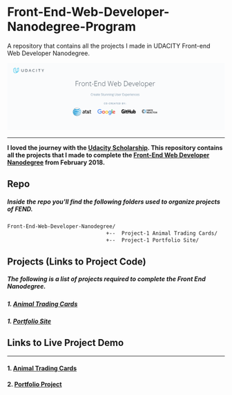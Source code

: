 # Front-End-Web-Developer-Nanodegree-Program
A repository that contains all the projects I made in UDACITY Front-end Web Developer Nanodegree.

![image](header.png)
_________________________
**I loved the journey with the [Udacity Scholarship](https://www.udacity.com/scholarships). This repository contains all the projects that I made to complete the [Front-End Web Developer Nanodegree](https://www.udacity.com/course/nd001) from February 2018.**


## Repo

##### Inside the repo you'll find the following folders used to organize projects of FEND.

```
Front-End-Web-Developer-Nanodegree/
                                +--  Project-1 Animal Trading Cards/
                                +--  Project-1 Portfolio Site/

```

## Projects (Links to Project Code)

##### The following is a list of projects required to complete the Front End Nanodegree.

##### 1. [Animal Trading Cards](https://github.com/lauraenria/Front-End-Web-Developer-Nanodegree-Program/tree/master/Project-1%20Animal%20Trading%20Cards)
##### 1. [Portfolio Site]()



## Links to Live Project Demo
____________________________________________________________________________________________

#### 1. [Animal Trading Cards](https://codepen.io/LauraEnria/full/PObrrq/)
#### 2. [Portfolio Project](https://codepen.io/LauraEnria/pen/GxQzwP)
